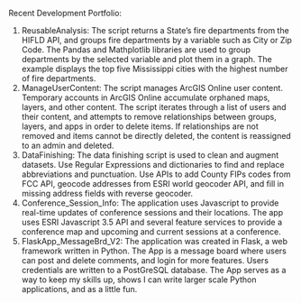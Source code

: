 Recent Development Portfolio:
1.  ReusableAnalysis: The script returns a State’s fire departments from the HIFLD API, and groups fire departments by a variable such as City or Zip Code.   The Pandas and Mathplotlib libraries are used to group departments by the selected variable and plot them in a graph.  The example displays the top five Mississippi cities with the highest number of fire departments.    
2.  ManageUserContent:  The script manages ArcGIS Online user content.  Temporary accounts in ArcGIS Online accumulate orphaned maps, layers, and other content.  The script iterates through a list of users and their content, and attempts to remove relationships between groups, layers, and apps in order to delete items.  If relationships are not removed and items cannot be directly deleted, the content is reassigned to an admin and deleted.  
3.   DataFinishing: The data finishing script is used to clean and augment datasets.  Use Regular Expressions and dictionaries to find and replace abbreviations and punctuation.  Use APIs to add County FIPs codes from FCC API, geocode addresses from ESRI world geocoder API, and fill in missing address fields with reverse geocoder.   
4.  Conference_Session_Info:  The application uses Javascript to provide real-time updates of conference sessions and their locations.  The app uses ESRI Javascript 3.5 API and several feature services to provide a conference map and upcoming and current sessions at a conference.  
5.  FlaskApp_MessageBrd_V2: The application was created in Flask, a web framework written in Python. The App is a message board where users can post and delete comments, and login for more features. Users credentials are written to a PostGreSQL database. The App serves as a way to keep my skills up, shows I can write larger scale Python applications, and as a little fun.  
